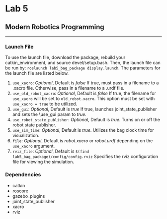 # Lab 5
## Modern Robotics Programming
---
### Launch File
To use the launch file, download the package, rebuild your catkin\_environment, and source devel/setup.bash.  Then, the launch file can be run by:  `roslaunch lab5_bag_package display.launch`.  The parameters for the launch file are listed below.

1. `use_xacro`:  *Optional*, Default is *false*  If true, must pass in a filename to a .xacro file.  Otherwise, pass in a filename to a .urdf file.
1. `use_old_robot_xacro`:  *Optional*, Default is *false*  If true, the filename for `use_xacro` will be set to `old_robot.xacro`.  This option must be set with `use_xacro = true` to be utilized.
1. `use_gui`:  *Optional*, Default is *true*  If true, launches joint\_state\_publisher and sets the \\use_gui param to *true*.
1. `use_robot_state_publisher`:  *Optional*, Default is *true*.  Turns on or off the robot state publisher.
1. `use_sim_time`: *Optional*, Default is *true*.  Utilizes the bag clock time for visualization.
1. `file`:  *Optional*, Default is *robot.xacro* or *robot.urdf* depending on the `use_xacro` argument.
1. `rviz_file`:  *Optional*, Default is `$(find lab5_bag_package)/config/config.rviz` Specifies the rviz configuration file for viewing the simulation.

### Dependencies
* catkin
* roscore
* gazebo_plugins
* joint\_state\_publisher
* xacro
* rviz
